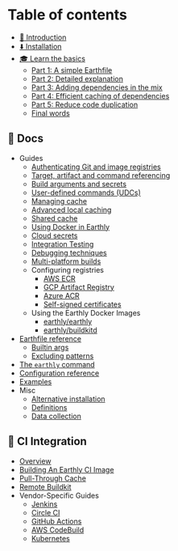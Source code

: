 
# Table of contents

* [👋 Introduction](README.md)
* [⬇️ Installation](https://earthly.dev/get-earthly)
* [🎓 Learn the basics](basics/basics.md)
    * [Part 1: A simple Earthfile](basics/part-1-a-simple-earthfile.md)
    * [Part 2: Detailed explanation](basics/part-2-detailed-explanation.md)
    * [Part 3: Adding dependencies in the mix](basics/part-3-adding-dependencies-in-the-mix.md)
    * [Part 4: Efficient caching of dependencies](basics/part-4-efficient-caching-of-dependencies.md)
    * [Part 5: Reduce code duplication](basics/part-5-reduce-code-duplication.md)
    * [Final words](basics/final-words.md)

## 📖 Docs

* Guides
    * [Authenticating Git and image registries](guides/auth.md)
    * [Target, artifact and command referencing](guides/target-ref.md)
    * [Build arguments and secrets](guides/build-args.md)
    * [User-defined commands (UDCs)](guides/udc.md)
    * [Managing cache](guides/cache.md)
    * [Advanced local caching](guides/advanced-local-caching.md)
    * [Shared cache](guides/shared-cache.md)
    * [Using Docker in Earthly](guides/docker-in-earthly.md)
    * [Cloud secrets](guides/cloud-secrets.md)
    * [Integration Testing](guides/integration.md)
    * [Debugging techniques](guides/debugging.md)
    * [Multi-platform builds](guides/multi-platform.md)
    * Configuring registries
        * [AWS ECR](guides/registries/aws-ecr.md)
        * [GCP Artifact Registry](guides/registries/gcp-artifact-registry.md)
        * [Azure ACR](guides/registries/azure-acr.md)
        * [Self-signed certificates](guides/registries/self-signed.md)
    * Using the Earthly Docker Images
        * [earthly/earthly](docker-images/all-in-one.md)
        * [earthly/buildkitd](docker-images/buildkit-standalone.md)
* [Earthfile reference](earthfile/earthfile.md)
    * [Builtin args](earthfile/builtin-args.md)
    * [Excluding patterns](earthfile/earthignore.md)
* [The `earthly` command](earthly-command/earthly-command.md)
* [Configuration reference](earthly-config/earthly-config.md)
* [Examples](examples/examples.md)
* Misc
    * [Alternative installation](./alt-installation.md)
    * [Definitions](definitions/definitions.md)
    * [Data collection](data-collection/data-collection.md)

## 🔧 CI Integration
* [Overview](ci-integration/overview.md)
* [Building An Earthly CI Image](ci-integration/build-an-earthly-ci-image.md)
* [Pull-Through Cache](ci-integration/pull-through-cache.md)
* [Remote Buildkit](ci-integration/remote-buildkit.md)
* Vendor-Specific Guides
  * [Jenkins](ci-integration/guides/jenkins.md)
  * [Circle CI](ci-integration/guides/circle-integration.md)
  * [GitHub Actions](ci-integration/guides/gh-actions-integration.md)
  * [AWS CodeBuild](ci-integration/guides/codebuild-integration.md)
  * [Kubernetes](ci-integration/guides/kubernetes.md)
